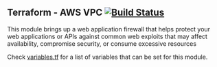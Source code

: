 ## Terraform - AWS VPC [![Build Status](https://travis-ci.org/onaio/terraform-aws-waf.svg?branch=master)](https://travis-ci.org/onaio/terraform-aws-waf)

This module brings up a web application firewall that helps protect your web applications or APIs against common web exploits that may affect availability, compromise security, or consume excessive resources

Check [variables.tf](./variables.tf) for a list of variables that can be set for this module.
